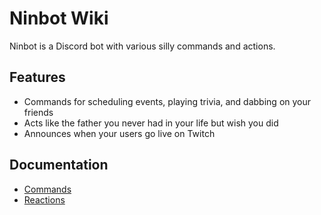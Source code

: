 # Ninbot Wiki
Ninbot is a Discord bot with various silly commands and actions.
## Features
* Commands for scheduling events, playing trivia, and dabbing on your friends
* Acts like the father you never had in your life but wish you did
* Announces when your users go live on Twitch

## Documentation
* [Commands](commands.md)
* [Reactions](reactions.md)
